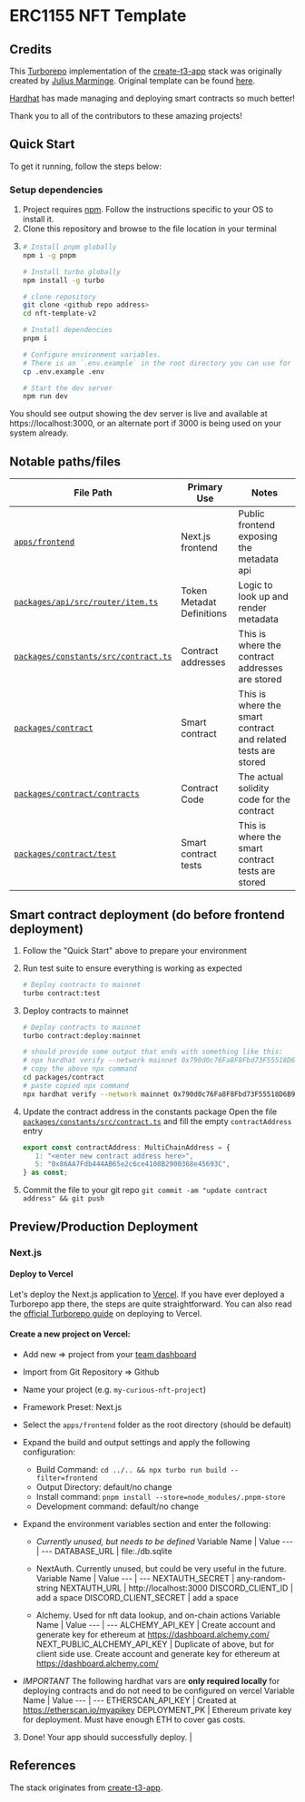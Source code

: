 # ERC1155 NFT Template

## Credits

This [Turborepo](https://turbo.build/) implementation of the [create-t3-app](https://create.t3.gg) stack was originally created by [Julius Marminge](https://github.com/juliusmarminge). Original template can be found [here](https://github.com/t3-oss/create-t3-turbo).

[Hardhat](https://hardhat.org/) has made managing and deploying smart contracts so much better!

Thank you to all of the contributors to these amazing projects!

## Quick Start

To get it running, follow the steps below:

### Setup dependencies

1. Project requires [npm](https://nodejs.org/en/download/). Follow the instructions specific to your OS to install it.
2. Clone this repository and browse to the file location in your terminal
3. ```bash
   # Install pnpm globally
   npm i -g pnpm

   # Install turbo globally
   npm install -g turbo

   # clone repository
   git clone <github repo address>
   cd nft-template-v2

   # Install dependencies
   pnpm i

   # Configure environment variables.
   # There is an `.env.example` in the root directory you can use for reference
   cp .env.example .env

   # Start the dev server
   npm run dev
   ```

You should see output showing the dev server is live and available at https://localhost:3000, or an alternate port if 3000 is being used on your system already.

## Notable paths/files

| File Path                                                                  | Primary Use               | Notes                                                         |
| -------------------------------------------------------------------------- | ------------------------- | ------------------------------------------------------------- |
| [`apps/frontend`](/apps/frontend)                                          | Next.js frontend          | Public frontend exposing the metadata api                     |
| [`packages/api/src/router/item.ts`](packages/api/src/router/item.ts)       | Token Metadat Definitions | Logic to look up and render metadata                          |
| [`packages/constants/src/contract.ts`](packages/constants/src/contract.ts) | Contract addresses        | This is where the contract addresses are stored               |
| [`packages/contract`](packages/contract)                                   | Smart contract            | This is where the smart contract and related tests are stored |
| [`packages/contract/contracts`](packages/contract/contracts)               | Contract Code             | The actual solidity code for the contract                     |
| [`packages/contract/test`](packages/contract/test)                         | Smart contract tests      | This is where the smart contract tests are stored             |

## Smart contract deployment (do before frontend deployment)

1. Follow the "Quick Start" above to prepare your environment
2. Run test suite to ensure everything is working as expected
   ```bash
   # Deploy contracts to mainnet
   turbo contract:test
   ```
3. Deploy contracts to mainnet

   ```bash
   # Deploy contracts to mainnet
   turbo contract:deploy:mainnet

   # should provide some output that ends with something like this:
   # npx hardhat verify --network mainnet 0x790d0c76Fa8F8Fbd73F55518D6B98A1Eb9de0CfF
   # copy the above npx command
   cd packages/contract
   # paste copied npx command
   npx hardhat verify --network mainnet 0x790d0c76Fa8F8Fbd73F55518D6B98A1Eb9de0CfF

   ```

4. Update the contract address in the constants package
   Open the file [`packages/constants/src/contract.ts`](packages/constants/src/contract.ts) and fill the empty `contractAddress` entry
   ```Typescript
   export const contractAddress: MultiChainAddress = {
      1: "<enter new contract address here>",
      5: "0x86AA7Fdb444AB65e2c6ce4108B2900368e45693C",
   } as const;
   ```
5. Commit the file to your git repo `git commit -am "update contract address" && git push`

## Preview/Production Deployment

### Next.js

#### Deploy to Vercel

Let's deploy the Next.js application to [Vercel](https://vercel.com/). If you have ever deployed a Turborepo app there, the steps are quite straightforward. You can also read the [official Turborepo guide](https://vercel.com/docs/concepts/monorepos/turborepo) on deploying to Vercel.

#### Create a new project on Vercel:

- Add new => project from your [team dashboard](https://vercel.com/dashboard)
- Import from Git Repository => Github
- Name your project (e.g. `my-curious-nft-project`)
- Framework Preset: Next.js
- Select the `apps/frontend` folder as the root directory (should be default)
- Expand the build and output settings and apply the following configuration:
  - Build Command: `cd ../.. && npx turbo run build --filter=frontend`
  - Output Directory: default/no change
  - Install command: `pnpm install --store=node_modules/.pnpm-store`
  - Development command: default/no change
- Expand the environment variables section and enter the following:

  - _Currently unused, but needs to be defined_
    Variable Name | Value
    --- | ---
    DATABASE_URL | file:./db.sqlite

  - NextAuth. Currently unused, but could be very useful in the future.
    Variable Name | Value
    --- | ---
    NEXTAUTH_SECRET | any-random-string
    NEXTAUTH_URL | http://localhost:3000
    DISCORD_CLIENT_ID | add a space
    DISCORD_CLIENT_SECRET | add a space

  - Alchemy. Used for nft data lookup, and on-chain actions
    Variable Name | Value
    --- | ---
    ALCHEMY_API_KEY | Create account and generate key for ethereum at https://dashboard.alchemy.com/
    NEXT_PUBLIC_ALCHEMY_API_KEY | Duplicate of above, but for client side use. Create account and generate key for ethereum at https://dashboard.alchemy.com/

- _IMPORTANT_ The following hardhat vars are **only required locally** for deploying contracts and do not need to be configured on vercel
  Variable Name | Value
  --- | ---
  ETHERSCAN_API_KEY | Created at https://etherscan.io/myapikey
  DEPLOYMENT_PK | Ethereum private key for deployment. Must have enough ETH to cover gas costs.

3. Done! Your app should successfully deploy. |

## References

The stack originates from [create-t3-app](https://github.com/t3-oss/create-t3-app).
